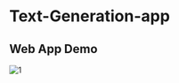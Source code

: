 # Text-Generation-app

## Web App Demo

![1](https://user-images.githubusercontent.com/84785447/146633289-a9221a0c-a826-45b2-acfc-013ced87b0cb.png)
